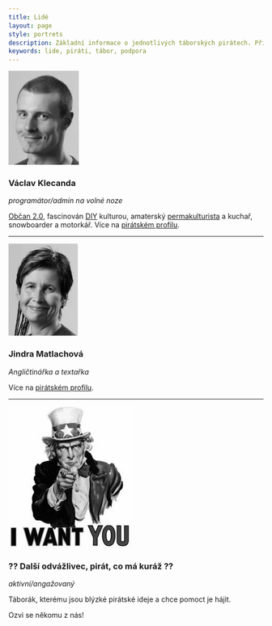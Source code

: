```yaml
---
title: Lidé
layout: page
style: portrets
description: Základní informace o jednotlivých táborských pirátech. Přidáš se k nám?
keywords: lide, piráti, tábor, podpora
---
```



<img src="/static/media/vklecanda.jpg" alt="vaclav klecanda - foto" class="left" />

### Václav Klecanda

*programátor/admin na volné noze*

[Občan 2.0](http://frankbold.org/obcandvanula),
fascinován [DIY](http://cs.wikipedia.org/wiki/Do_it_yourself) kulturou,
amaterský [permakulturista](http://cs.wikipedia.org/wiki/Permakultura) a kuchař, snowboarder a motorkář.
Více na [pirátském profilu](http://www.pirati.cz/lide/vaclav_klecanda).

<a href="mailto:vencax@centrum.cz"><i class="fa fa-envelope-o"></i></a>
<a href="https://www.facebook.com/vaclav.klecanda"><i class="fa fa-facebook-square"></i></a>
<a href="https://plus.google.com/u/0/116355855439950582212/posts"><i class="fa fa-google-plus-square"></i></a>
<a href="https://twitter.com/vencax77"><i class="fa fa-twitter"></i></a>
<a href="https://github.com/vencax"><i class="fa fa-github"></i></a>

***

<img src="/static/media/jmatlachova.jpg" alt="vaclav klecanda - foto" class="left" />

### Jindra Matlachová

*Angličtinářka a textařka*

Více na [pirátském profilu](http://www.pirati.cz/lide/jindra_matlachova).

<a href="mailto:vencax@centrum.cz"><i class="fa fa-envelope-o"></i></a>
<a href="https://www.facebook.com/Jindulka68"><i class="fa fa-facebook-square"></i></a>

***

<img src="/static/media/iwantyou.jpg" alt="posila - foto" class="left" />

### ?? Další odvážlivec, pirát, co má kuráž ??

*aktivní/angažovaný*

Táborák, kterému jsou blýzké pirátské ideje a chce pomoct je hájit.
<i class="fa fa-thumbs-o-up"></i>

Ozvi se někomu z nás!

